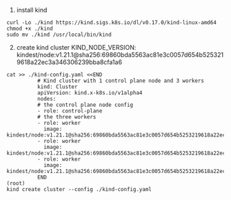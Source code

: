 1. install kind
```
curl -Lo ./kind https://kind.sigs.k8s.io/dl/v0.17.0/kind-linux-amd64
chmod +x ./kind
sudo mv ./kind /usr/local/bin/kind
```
2. create kind cluster
KIND_NODE_VERSION: kindest/node:v1.21.1@sha256:69860bda5563ac81e3c0057d654b5253219618a22ec3a346306239bba8cfa1a6
```
cat >> ./kind-config.yaml <<END
          # Kind cluster with 1 control plane node and 3 workers
          kind: Cluster
          apiVersion: kind.x-k8s.io/v1alpha4
          nodes:
          # the control plane node config
          - role: control-plane
          # the three workers
          - role: worker
            image: kindest/node:v1.21.1@sha256:69860bda5563ac81e3c0057d654b5253219618a22ec3a346306239bba8cfa1a6
          - role: worker
            image: kindest/node:v1.21.1@sha256:69860bda5563ac81e3c0057d654b5253219618a22ec3a346306239bba8cfa1a6
          - role: worker
            image: kindest/node:v1.21.1@sha256:69860bda5563ac81e3c0057d654b5253219618a22ec3a346306239bba8cfa1a6
          END
(root)
kind create cluster --config ./kind-config.yaml
```